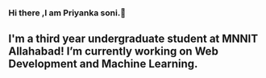 ### Hi there ,I am Priyanka soni.👋

## I'm a third year undergraduate student at MNNIT Allahabad! I’m currently working on Web Development and Machine Learning.

